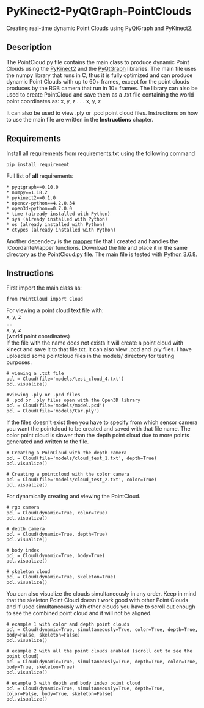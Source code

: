 # PyKinect2-PyQtGraph-PointClouds
Creating real-time dynamic Point Clouds using PyQtGraph and PyKinect2.

## Description
The PointCloud.py file contains the main class to produce dynamic Point Clouds using the [PyKinect2](https://github.com/Kinect/PyKinect2) and the [PyQtGraph](https://github.com/pyqtgraph/pyqtgraph) libraries.
The main file uses the numpy library that runs in C, thus it is fully optimized and can produce dynamic Point Clouds with up to 60+ frames, except for the point clouds produces by the RGB camera that run in 10+ frames.
The library can also be used to create PointCloud and save them as a .txt file containing the world point coordinates as: 
x, y, z
   .
   .
   .
x, y, z

It can also be used to view .ply or .pcd point cloud files. Instructions on how to use the main file are written in the **Instructions** chapter.

## Requirements
Install all requirements from requirements.txt using the following command
```
pip install requirement
```
Full list of **all** requirements
```
* pyqtgraph==0.10.0
* numpy==1.18.2
* pykinect2==0.1.0
* opencv-python==4.2.0.34
* open3d-python==0.7.0.0
* time (already installed with Python)
* sys (already installed with Python)
* os (already installed with Python)
* ctypes (already installed with Python)
```

Another dependecy is the [mapper](https://github.com/KonstantinosAng/PyKinect2-Mapper-Functions) file that I created and handles the ICoordanteMapper functions. Download the file and place it in the same directory as the PointCloud.py file. The main file is tested with [Python 3.6.8](https://www.python.org/downloads/release/python-368/).

## Instructions
First import the main class as:
```
from PointCloud import Cloud
```
For viewing a point cloud text file with:                                              
    x, y, z                                                                            
    ....                                                                               
    x, y, z                                                                            
(world point coordinates)                                                              
If the file with the name does not exists it will create a point cloud with kinect and save it to that file.txt. It can also view .pcd and .ply files. I have uploaded some pointcloud files in the models/ directory for testing purposes.
```
# viewing a .txt file
pcl = Cloud(file='models/test_cloud_4.txt')
pcl.visualize()

#viewing .ply or .pcd files
# .pcd or .ply files open with the Open3D library
pcl = Cloud(file='models/model.pcd')
pcl = Cloud(file='models/Car.ply')
```
If the files doesn't exist then you have to specify from which sensor camera you want the pointcloud to be created and saved with that file name.
The color point cloud is slower than the depth point cloud due to more points generated and written to the file.
```
# Creating a PoinCloud with the depth camera
pcl = Cloud(file='models/cloud_test_1.txt', depth=True)
pcl.visualize()

# Creating a pointcloud with the color camera
pcl = Cloud(file='models/cloud_test_2.txt', color=True)
pcl.visualize()
```
For dynamically creating and viewing the PointCloud.
```
# rgb camera
pcl = Cloud(dynamic=True, color=True)
pcl.visualize()

# depth camera
pcl = Cloud(dynamic=True, depth=True)
pcl.visualize()

# body index
pcl = Cloud(dynamic=True, body=True)
pcl.visualize()

# skeleton cloud
pcl = Cloud(dynamic=True, skeleton=True)
pcl.visualize()
```
You can also visualize the clouds simultaneously in any order.
Keep in mind that the skeleton Point Cloud doesn't work good with other Point Clouds and if used simultaneously with other clouds you have to scroll out enough to see the combined point cloud and it will not be aligned.
```
# example 1 with color and depth point clouds
pcl = Cloud(dynamic=True, simultaneously=True, color=True, depth=True, body=False, skeleton=False)
pcl.visualize()

# example 2 with all the point clouds enabled (scroll out to see the point cloud)
pcl = Cloud(dynamic=True, simultaneously=True, depth=True, color=True, body=True, skeleton=True)
pcl.visualize()

# example 3 with depth and body index point cloud
pcl = Cloud(dynamic=True, simultaneously=True, depth=True, color=False, body=True, skeleton=False)
pcl.visualize()
```
